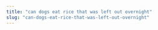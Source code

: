 ```yaml
---
title: "can dogs eat rice that was left out overnight"
slug: "can-dogs-eat-rice-that-was-left-out-overnight"
---
```



